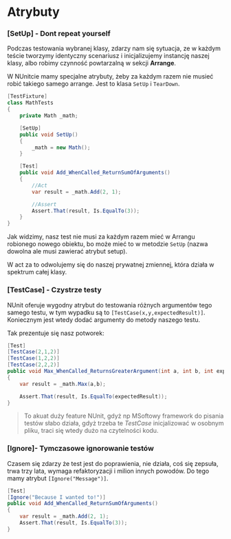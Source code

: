 # Atrybuty



### [SetUp] - Dont repeat yourself 

Podczas testowania wybranej klasy, zdarzy nam się sytuacja, ze w każdym teście tworzymy identyczny scenariusz i inicjalizujemy instancję naszej klasy, albo robimy czynność powtarzalną w sekcji **Arrange**.

W NUnitcie mamy specjalne atrybuty, żeby za każdym razem nie musieć robić takiego samego arrange. Jest to klasa `SetUp` i `TearDown`. 

```csharp
[TestFixture]
class MathTests
{
    private Math _math;

    [SetUp]
    public void SetUp()
    {
        _math = new Math();
    }

    [Test]
    public void Add_WhenCalled_ReturnSumOfArguments()
    {
        //Act
        var result = _math.Add(2, 1);

        //Assert
        Assert.That(result, Is.EqualTo(3));
    }
}
```

Jak widzimy, nasz test nie musi za każdym razem mieć w Arrangu robionego nowego obiektu, bo może mieć to w metodzie `SetUp` (nazwa dowolna ale musi zawierać atrybut setup).

W act za to odwolujemy się do naszej prywatnej zmiennej, która działa w spektrum całej klasy.

### [TestCase] - Czystrze testy

NUnit oferuje wygodny atrybut do testowania różnych argumentów tego samego testu, w tym wypadku są to `[TestCase(x,y,expectedResult)]`. Koniecznym jest wtedy dodać argumenty do metody naszego testu. 

Tak prezentuje się nasz potworek:

```csharp
[Test]
[TestCase(2,1,2)]
[TestCase(1,2,2)]
[TestCase(2,2,2)]
public void Max_WhenCalled_ReturnsGreaterArgument(int a, int b, int expectedResult)
{
    var result = _math.Max(a,b);

    Assert.That(result, Is.EqualTo(expectedResult));
}
```

> To akuat duży feature NUnit, gdyż np MSoftowy framework do pisania testów słabo działa, gdyż trzeba te *TestCase* inicjalizować w osobnym pliku, traci się wtedy dużo na czytelności kodu.

### [Ignore]- Tymczasowe ignorowanie testów

Czasem się zdarzy że test jest do poprawienia, nie działa, coś się zepsuła, trwa trzy lata, wymaga refaktoryzacji i milion innych powodów. Do tego mamy atrybut `[Ignore("Message")]`.

```csharp
[Test]
[Ignore("Because I wanted to!")]
public void Add_WhenCalled_ReturnSumOfArguments()
{
    var result = _math.Add(2, 1);
    Assert.That(result, Is.EqualTo(3));
}
```
